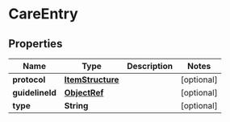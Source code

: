 

# CareEntry

## Properties

Name | Type | Description | Notes
------------ | ------------- | ------------- | -------------
**protocol** | [**ItemStructure**](ItemStructure.md) |  |  [optional]
**guidelineId** | [**ObjectRef**](ObjectRef.md) |  |  [optional]
**type** | **String** |  |  [optional]




